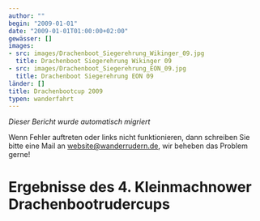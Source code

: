 ```yaml
---
author: ""
begin: "2009-01-01"
date: "2009-01-01T01:00:00+02:00"
gewässer: []
images:
- src: images/Drachenboot_Siegerehrung_Wikinger_09.jpg
  title: Drachenboot Siegerehrung Wikinger 09
- src: images/Drachenboot_Siegerehrung_EON_09.jpg
  title: Drachenboot Siegerehrung EON 09
länder: []
title: Drachenbootcup 2009
typen: wanderfahrt
---
```



*Dieser Bericht wurde automatisch migriert*

Wenn Fehler auftreten oder links nicht funktionieren, dann schreiben Sie bitte eine Mail an website@wanderrudern.de, wir beheben das Problem gerne!



# Ergebnisse des 4. Kleinmachnower Drachenbootrudercups


